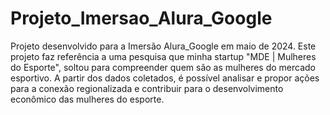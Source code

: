# Projeto_Imersao_Alura_Google
Projeto desenvolvido para a Imersão Alura_Google em maio de 2024.
Este projeto faz referência a uma pesquisa que minha startup "MDE | Mulheres do Esporte", soltou para compreender quem são as mulheres do mercado esportivo. A partir dos dados coletados, é possível analisar e propor ações para a conexão regionalizada e contribuir para o desenvolvimento econômico das mulheres do esporte.
